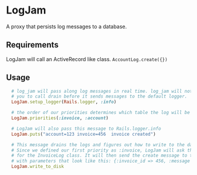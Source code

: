 # LogJam

A proxy that persists log messages to a database.

## Requirements

LogJam will call an ActiveRecord like class. `AccountLog.create({})`

## Usage

```ruby
  # log_jam will pass along log messages in real time. log_jam will not wait for
  # you to call drain before it sends messages to the default logger.
  LogJam.setup_logger(Rails.logger, :info)

  # the order of our priorities determines which table the log will be stored in.
  LogJam.priorities(:invoice, :account)

  # LogJam will also pass this message to Rails.logger.info
  LogJam.puts("account=123 invoice=456  invoice created")

  # This message drains the logs and figures out how to write to the database.
  # Since we defined our first priority as :invoice, LogJam will ask the kernel
  # for the InvoiceLog class. It will then send the create message to the class
  # with parameters that look like this: {:invoice_id => 456, :message => "account=123 invoice=456  invoice created"}
  LogJam.write_to_disk
```
